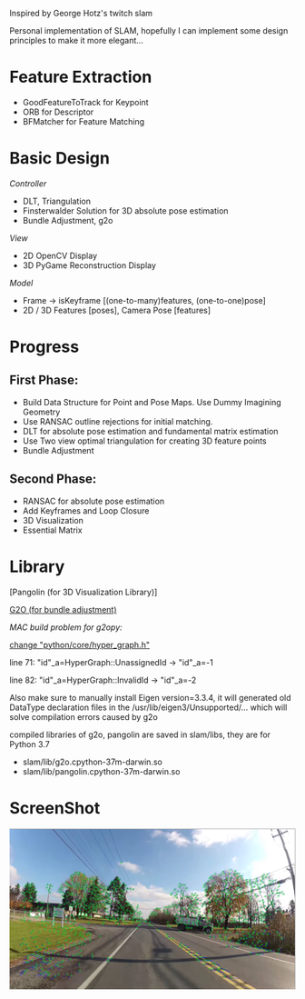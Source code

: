 Inspired by George Hotz's twitch slam

Personal implementation of SLAM, hopefully I can implement some design principles to make it more elegant...

# Feature Extraction
- GoodFeatureToTrack for Keypoint
- ORB for Descriptor
- BFMatcher for Feature Matching

# Basic Design

*Controller*
- DLT, Triangulation
- Finsterwalder Solution for 3D absolute pose estimation
- Bundle Adjustment, g2o

*View*
- 2D OpenCV Display
- 3D PyGame Reconstruction Display

*Model*
- Frame -> isKeyframe [(one-to-many)features, (one-to-one)pose]
- 2D / 3D Features [poses], Camera Pose [features]

# Progress

## First Phase:

* Build Data Structure for Point and Pose Maps. Use Dummy Imagining Geometry
* Use RANSAC outline rejections for initial matching.
* DLT for absolute pose estimation and fundamental matrix estimation
* Use Two view optimal triangulation for creating 3D feature points
* Bundle Adjustment

## Second Phase:

* RANSAC for absolute pose estimation
* Add Keyframes and Loop Closure
* 3D Visualization
* Essential Matrix

# Library
[Pangolin (for 3D Visualization Library)]

[G2O (for bundle adjustment)](https://github.com/RainerKuemmerle/g2o)

*MAC build problem for g2opy:*

[change "python/core/hyper\_graph.h"](https://github.com/uoip/g2opy/issues/1)

line 71: "id"\_a=HyperGraph::UnassignedId -> "id"\_a=-1

line 82: "id"\_a=HyperGraph::InvalidId -> "id"\_a=-2

Also make sure to manually install Eigen version=3.3.4, it will generated old DataType declaration files in the /usr/lib/eigen3/Unsupported/... which will solve compilation errors caused by g2o

compiled libraries of g2o, pangolin are saved in slam/libs, they are for Python 3.7

- slam/lib/g2o.cpython-37m-darwin.so
- slam/lib/pangolin.cpython-37m-darwin.so

# ScreenShot
![Screenshot](./screenshots/screen.png "Feature Extraction and Matching")
